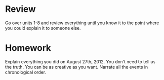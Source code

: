 # Review

Go over units 1-8 and review everything until you know it to the point where you could explain it to someone else.

# Homework

Explain everything you did on August 27th, 2012. You don't need to tell us the truth. You can be as creative 
as you want. Narrate all the events in chronological order.